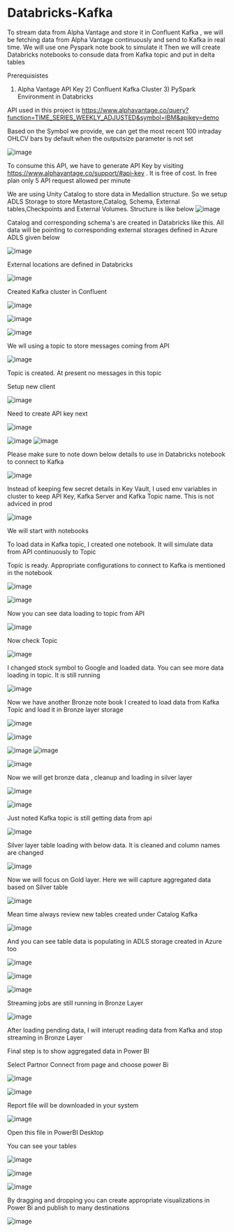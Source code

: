 # Databricks-Kafka

To stream data from Alpha Vantage and store it in Confluent Kafka , we will be fetching data from Alpha Vantage continuously and send to Kafka in real time. We  will use one Pyspark note book to simulate it
Then we will create Databricks notebooks to consude data from Kafka topic and put in delta tables

Prerequisistes
1) Alpha Vantage API Key   2) Confluent Kafka Cluster     3) PySpark Environment in Databricks

API used in this project is https://www.alphavantage.co/query?function=TIME_SERIES_WEEKLY_ADJUSTED&symbol=IBM&apikey=demo

Based on the Symbol we provide, we can get  the most recent 100 intraday OHLCV bars by default when the outputsize parameter is not set

![image](https://github.com/user-attachments/assets/3d98972b-8e22-4a68-a7c6-f312214f73ba)

 
To consume this API, we have to generate API Key by visiting https://www.alphavantage.co/support/#api-key  . It is free of cost. In free plan only 5 API request allowed per minute


We are using Unity Catalog to store data in Medallion structure. So we setup ADLS Storage to store Metastore,Catalog, Schema, External tables,Checkpoints and External Volumes. Structure is like below
![image](https://github.com/user-attachments/assets/e79bc015-56a6-4700-b621-6bddd8e3375e)

Catalog and corresponding schema's are created in Databricks like this. All data will be pointing to corresponding external storages defined in Azure ADLS given below

![image](https://github.com/user-attachments/assets/904b5401-57c8-4a4a-a246-09fcdfe118ae)

External locations are defined in Databricks

![image](https://github.com/user-attachments/assets/26b80ace-e0eb-47e4-95b2-20bf940bb8e4)



Created Kafka cluster in Confluent

![image](https://github.com/user-attachments/assets/970de6b6-e357-45cc-9e8b-e0047d95ef80)



![image](https://github.com/user-attachments/assets/e8f70dcc-0a97-4ae5-86a8-7c3627741643)


![image](https://github.com/user-attachments/assets/047eea2a-7925-45e6-9fdd-fa88984e85b0)


We wll using a  topic to store messages coming from API

![image](https://github.com/user-attachments/assets/8f43783c-af26-45ba-b169-fad2aa2f6eb3)

Topic is created. At present no messages in this topic

Setup new client

![image](https://github.com/user-attachments/assets/604b0f70-daf6-45d2-b590-12aea5c5d379)


Need to create API key next

![image](https://github.com/user-attachments/assets/5fb2768c-f8e8-4f91-be6b-21d5984021a5)

![image](https://github.com/user-attachments/assets/9aabd8e1-74e1-40ad-85fa-404d41d16a95)
![image](https://github.com/user-attachments/assets/b68a3c94-966c-4bb9-933c-ca7efb4c6f2f)


Please make sure to note down below details to use in Databricks notebook to connect to Kafka

![image](https://github.com/user-attachments/assets/e19d4025-f259-4d2a-80bc-2dc076049725)


Instead of keeping few secret details in Key Vault, I used env variables in cluster to keep API Key, Kafka Server and Kafka Topic name. This is not adviced in prod

![image](https://github.com/user-attachments/assets/3556d6c8-391d-4763-a0df-03672e91a557)

We will start with notebooks

To load data in Kafka topic, I created one notebook. It will simulate data from API continuously to Topic

Topic is ready. Appropriate configurations to connect to Kafka is mentioned in the notebook

![image](https://github.com/user-attachments/assets/d9a4cc5c-4177-4f52-8ebe-06020c8b8f29)

![image](https://github.com/user-attachments/assets/4e08c177-b200-46b6-9163-82b53e9187fd)

Now you can see data loading to topic from API

![image](https://github.com/user-attachments/assets/92f6bbde-6a82-47e8-8d75-4ecb7041a5ca)

Now check Topic 

![image](https://github.com/user-attachments/assets/5ed81929-f2d3-4ef3-b0f1-dd202646f2a0)

I changed stock symbol to Google and loaded data. You can see more data loading in topic. It is still running

![image](https://github.com/user-attachments/assets/e9d0a268-1cdb-4cd7-b787-eb0f39b13599)

Now we have another Bronze note book I created to load data from Kafka Topic and load it in Bronze layer storage

![image](https://github.com/user-attachments/assets/f1b25412-9d5b-4772-93bb-037f7263c09b)

![image](https://github.com/user-attachments/assets/6164f618-cad0-4f18-b309-7707b8eae666)

![image](https://github.com/user-attachments/assets/f1592787-b8bb-405f-aecb-e2f2fbf16a2b)
![image](https://github.com/user-attachments/assets/2803fe3f-486d-48ff-ab88-33f2889126bd)


![image](https://github.com/user-attachments/assets/40fded0c-b8fb-479a-904a-ce7e3d0cb919)

Now we will get bronze data , cleanup and loading in silver layer

![image](https://github.com/user-attachments/assets/edd2f866-790b-41f2-941b-dde8726f44c4)

![image](https://github.com/user-attachments/assets/b69ff5f7-6c86-4857-b7d3-5ce2694c63a9)

Just noted Kafka topic is still getting data from api

![image](https://github.com/user-attachments/assets/ae8a1548-8bff-470e-9577-5ae4addf4a69)

Silver layer table loading with below data. It is cleaned and column names are changed

![image](https://github.com/user-attachments/assets/70f0a2ae-8d80-43db-a191-aefe37b1c92a)

Now we will focus on Gold layer. Here we will capture aggregated data based on Silver table 

![image](https://github.com/user-attachments/assets/47f7d8df-4960-4c52-b06e-6155fd3259c9)

Mean time always review new tables created under Catalog   Kafka

![image](https://github.com/user-attachments/assets/b011ee35-8277-4e72-9d99-98f664637e1f)

And you can see table data is populating in ADLS storage created in Azure too

![image](https://github.com/user-attachments/assets/6533bbd1-a6f7-48d3-a60c-8cdeae1ef7be)

![image](https://github.com/user-attachments/assets/2d6fa125-4a55-4682-82a6-a569798a1a62)

![image](https://github.com/user-attachments/assets/bb3f2049-253b-4eb7-816d-ebcb00a17445)


Streaming jobs are still running in Bronze Layer

![image](https://github.com/user-attachments/assets/758f91e8-7ae2-49d1-860c-469d51db6953)

After loading pending data, I will interupt reading data from Kafka and stop streaming in Bronze Layer

Final step is to show aggregated data in Power BI

Select Partnor Connect from page and choose power Bi

![image](https://github.com/user-attachments/assets/b0a347fa-7dc6-4c9f-936f-ceb481bc8d39)

![image](https://github.com/user-attachments/assets/44d4490f-ed92-4f3c-9877-740b611c1e5e)


Report file will be downloaded in your system

![image](https://github.com/user-attachments/assets/6b656fbc-3957-48a9-86b1-68b8a96c0af8)

Open this file in PowerBI Desktop

You can see your tables

![image](https://github.com/user-attachments/assets/ebb20b51-84d7-484a-ac3b-3ebd1044f1b4)

![image](https://github.com/user-attachments/assets/4f4d8c83-fedf-49ce-a9cb-52b4e0311bf2)

![image](https://github.com/user-attachments/assets/3a1ce916-a98a-4cb7-8dad-737167a70f56)

By dragging and dropping you can create appropriate visualizations in Power Bi and publish to many destinations

![image](https://github.com/user-attachments/assets/333d3d4b-1431-407a-b743-ddc2b8f56d27)

